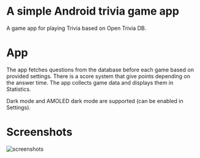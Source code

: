 # A simple Android trivia game app

A game app for playing Trivia based on Open Trivia DB.

# App

The app fetches questions from the database before each game based on provided settings. There is a score system that give points depending on the answer time. The app collects game data and displays them in Statistics. 

Dark mode and AMOLED dark mode are supported (can be enabled in Settings).

# Screenshots
![screenshots](https://github.com/nett-things/TriviaGameApp/assets/112755339/b1cb129c-571c-478a-970c-0ed70dcf7fc5)

